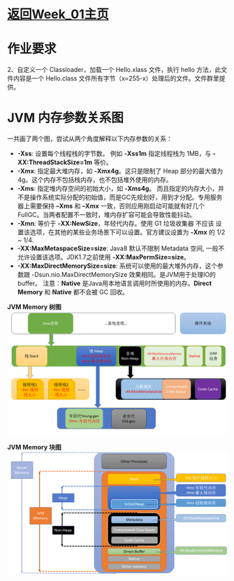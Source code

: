 # [返回Week_01主页](index.md)

# 作业要求
2、自定义一个 Classloader，加载一个 Hello.xlass 文件，执行 hello 方法，此文件内容是一个 Hello.class 文件所有字节（x=255-x）处理后的文件。文件群里提供。

# JVM 内存参数关系图
一共画了两个图，尝试从两个角度解释以下内存参数的关系：
- **-Xss**: 设置每个线程栈的字节数。 例如 **-Xss1m** 指定线程栈为 1MB，与 **-XX:ThreadStackSize=1m** 等价。
- **-Xmx**: 指定最大堆内存，如 **-Xmx4g**。这只是限制了 Heap 部分的最大值为4g。这个内存不包括栈内存，也不包括堆外使用的内存。
- **-Xms**: 指定堆内存空间的初始大小，如 **-Xms4g**。 而且指定的内存大小，并不是操作系统实际分配的初始值，而是GC先规划好，用到才分配。专用服务器上需要保持 **–Xms** 和 **–Xmx** 一致，否则应用刚启动可能就有好几个 FullGC。当两者配置不一致时，堆内存扩容可能会导致性能抖动。
- **-Xmn**: 等价于 **-XX:NewSize**，年轻代内存。使用 G1 垃圾收集器 不应该 设置该选项，在其他的某些业务场景下可以设置。官方建议设置为 **-Xmx** 的 1/2 ~ 1/4.
- **-XX:MaxMetaspaceSize=size**: Java8 默认不限制 Metadata 空间, 一般不允许设置该选项。JDK1.7之前使用 **-XX:MaxPermSize=size**。
- **-XX:MaxDirectMemorySize=size**: 系统可以使用的最大堆外内存，这个参数跟 -Dsun.nio.MaxDirectMemorySize 效果相同。是JVM用于处理IO的buffer。
注意：**Native** 是Java用本地语言调用时所使用的内存。**Direct Memory** 和 **Native** 都不会被 GC 回收。

**JVM Memory 树图**<br/>
![JVM Memory 树图](JVMMemoryModel/JVM.Memory.Model.1.png)

**JVM Memory 块图**<br/>
![JVM Memory 块图](JVMMemoryModel/JVM.Memory.Model.2.png)

